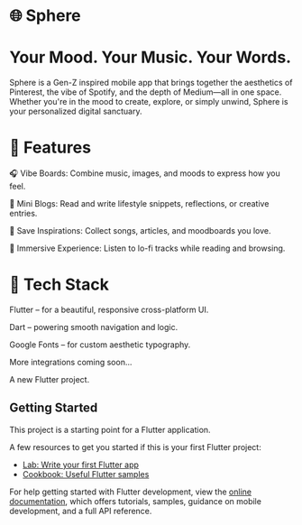 # 🌐 Sphere
# Your Mood. Your Music. Your Words.

Sphere is a Gen-Z inspired mobile app that brings together the aesthetics of Pinterest, the vibe of Spotify, and the depth of Medium—all in one space. Whether you're in the mood to create, explore, or simply unwind, Sphere is your personalized digital sanctuary.

# 🎵 Features
🎧 Vibe Boards: Combine music, images, and moods to express how you feel.

📝 Mini Blogs: Read and write lifestyle snippets, reflections, or creative entries.

💾 Save Inspirations: Collect songs, articles, and moodboards you love.

🌙 Immersive Experience: Listen to lo-fi tracks while reading and browsing.

# 🚀 Tech Stack
Flutter – for a beautiful, responsive cross-platform UI.

Dart – powering smooth navigation and logic.

Google Fonts – for custom aesthetic typography.

More integrations coming soon...

A new Flutter project.

## Getting Started

This project is a starting point for a Flutter application.

A few resources to get you started if this is your first Flutter project:

- [Lab: Write your first Flutter app](https://docs.flutter.dev/get-started/codelab)
- [Cookbook: Useful Flutter samples](https://docs.flutter.dev/cookbook)

For help getting started with Flutter development, view the
[online documentation](https://docs.flutter.dev/), which offers tutorials,
samples, guidance on mobile development, and a full API reference.
